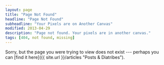 ```yaml
---
layout: page
title: "Page Not Found"
headline: "Page Not Found"
subheadline: "Your Pixels are on Another Canvas"
modified: 2013-04-29
description: "Page not found. Your pixels are in another canvas."
tags: [404, not found, missing]
---  
```


Sorry, but the page you were trying to view does not exist --- perhaps you can [find it here]({{ site.url }}/articles "Posts & Diatribes").

<script type="text/javascript">
  var GOOG_FIXURL_LANG = 'en';
  var GOOG_FIXURL_SITE = 'http://mademistakes.com'
</script>
<script type="text/javascript"
  src="http://linkhelp.clients.google.com/tbproxy/lh/wm/fixurl.js">
</script>
